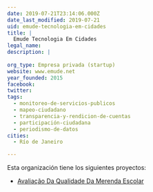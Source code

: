 ```yaml
---
date: 2019-07-21T23:14:06.000Z
date_last_modified: 2019-07-21
uid: emude-tecnologia-em-cidades
title: |
  Emude Tecnologia Em Cidades
legal_name: 
description: |
  
org_type: Empresa privada (startup)
website: www.emude.net
year_founded: 2015
facebook: 
twitter: 
tags:
  - monitoreo-de-servicios-publicos
  - mapeo-ciudadano
  - transparencia-y-rendicion-de-cuentas
  - participación-ciudadana
  - periodismo-de-datos
cities: 
  - Río de Janeiro

---
```


Esta organización tiene los siguientes proyectos:

- [Avaliação Da Qualidade Da Merenda Escolar](/proyectos/avaliacão-da-qualidade-da-merenda-escolar)
